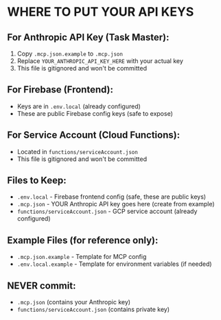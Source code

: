 # WHERE TO PUT YOUR API KEYS

## For Anthropic API Key (Task Master):
1. Copy `.mcp.json.example` to `.mcp.json`
2. Replace `YOUR_ANTHROPIC_API_KEY_HERE` with your actual key
3. This file is gitignored and won't be committed

## For Firebase (Frontend):
- Keys are in `.env.local` (already configured)
- These are public Firebase config keys (safe to expose)

## For Service Account (Cloud Functions):
- Located in `functions/serviceAccount.json`
- This file is gitignored and won't be committed

## Files to Keep:
- `.env.local` - Firebase frontend config (safe, these are public keys)
- `.mcp.json` - YOUR Anthropic API key goes here (create from example)
- `functions/serviceAccount.json` - GCP service account (already configured)

## Example Files (for reference only):
- `.mcp.json.example` - Template for MCP config
- `.env.local.example` - Template for environment variables (if needed)

## NEVER commit:
- `.mcp.json` (contains your Anthropic key)
- `functions/serviceAccount.json` (contains private key)